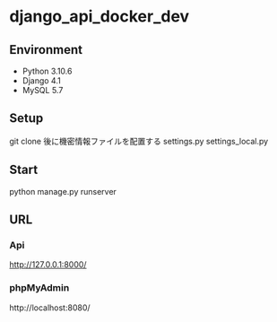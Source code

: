 # django_api_docker_dev

## Environment
- Python 3.10.6
- Django 4.1
- MySQL 5.7

## Setup
git clone 後に機密情報ファイルを配置する
settings.py
settings_local.py
## Start
python manage.py runserver

## URL
### Api
http://127.0.0.1:8000/
### phpMyAdmin
http://localhost:8080/